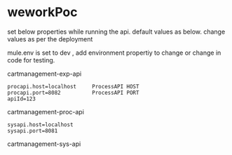 # weworkPoc


set below properties  while running the api. default values as below. change values as per the deployment


mule.env   is set to dev , add environment propertiy to change or change in code for testing.



cartmanagement-exp-api 

	procapi.host=localhost     ProcessAPI HOST
	procapi.port=8082		   ProcessAPI PORT
	apiId=123




cartmanagement-proc-api

	sysapi.host=localhost
	sysapi.port=8081



cartmanagement-sys-api
	
	